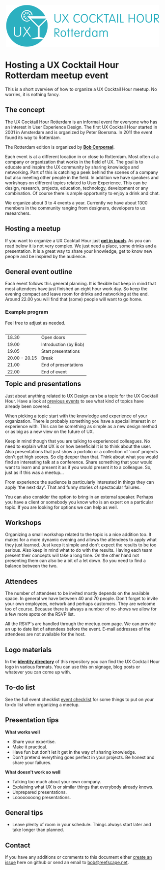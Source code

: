 <p align="center"><img src="/identity/ux_cocktail_hour_logo_text_v02.png" width=499 height=136 alt="UX Cocktail Hour Rotterdam logo"></p>

# Hosting a UX Cocktail Hour Rotterdam meetup event
This is a short overview of how to organize a UX Cocktail Hour meetup. No worries, it is nothing fancy.


## The concept
The UX Cocktail Hour Rotterdam is an informal event for everyone who has an interest in User Experience Design. The first UX Cocktail Hour started in 2001 in Amsterdam and is organized by Peter Boersma. In 2011 the event found its way to Rotterdam.

The Rotterdam edition is organized by **[Bob Corporaal](https://reefscape.net)**.

Each event is at a different location in or close to Rotterdam. Most often at a company or organization that works in the field of UX. The goal is to educate and inspire the UX community by sharing knowledge and networking. Part of this is catching a peek behind the scenes of a company but also meeting other people in the field. In addition we have speakers and workshops on different topics related to User Experience. This can be design, research, projects, education, technology, development or any combination. Of course there is ample opportunity to enjoy a drink and chat.

We organize about 3 to 4 events a year. Currently we have about 1300 members in the community ranging from designers, developers to ux researchers.


## Hosting a meetup
If you want to organize a UX Cocktail Hour just **[get in touch](mailto://bob@reefscape.net)**. As you can read below it is not very complex. We just need a place, some drinks and a presentation. It is a great way to share your knowledge, get to know new people and be inspired by the audience.


## General event outline
Each event follows this general planning. It is flexible but keep in mind that most attendees have just finished an eight hour work day. So keep the evening compact and leave room for drinks and networking at the end. Around 22.00 you will find that (some) people will want to go home.

### Example program
Feel free to adjust as needed.

<table align="left">
    <tr>
        <td align="left">18.30</td>
        <td align="left">Open doors</td>
    </tr>
    <tr>
        <td align="left">19.00</td>
        <td align="left">Introduction (by Bob)</td>
    </tr>
    <tr>
        <td align="left">19.05</td>
        <td align="left">Start presentations</td>
    </tr>
    <tr>
        <td align="left">20.00 - 20.15</td>
        <td align="left">Break</td>
    </tr>
    <tr>
        <td align="left">21.00</td>
        <td align="left">End of presentations</td>
    </tr>
      <tr>
        <td align="left">22.00</td>
        <td align="left">End of event</td>
    </tr>
</table>



## Topic and presentations
Just about anything related to UX Design can be a topic for the UX Cocktail Hour. Have a look at [previous events](/previous-events.md) to see what kind of topics have already been covered.

When picking a topic start with the knowledge and experience of your organization. There is probably something you have a special interest in or experience with. This can be something as simple as a new design method or as big as a new view on the future of UX.

Keep in mind though that you are talking to experienced colleagues. No need to explain what UX is or how beneficial it is to think about the user. Also presentations that just show a portolio or a collection of 'cool' projects don't get high scores. So dig deeper than that. Think about what you would find an interesting talk at a conference. Share something that your would want to learn and present it as if you would present it to a colleague. So, just as if this was a meetup…

From experience the audience is particularly interested in things they can apply 'the next day'. That and funny stories of spectacular failures.

You can also consider the option to bring in an external speaker. Perhaps you have a client or somebody you know who is an expert on a particular topic. If you are looking for options we can help as well.


## Workshops
Organizing a small workshop related to the topic is a nice addition too. It makes for a more dynamic evening and allows the attendees to apply what they just learned. Just keep it simple and don't expect the results to be too serious. Also keep in mind what to do with the results. Having each team present their concepts will take a long time. On the other hand not presenting them can also be a bit of a let down. So you need to find a balance between the two.


## Attendees
The number of attendees to be invited mostly depends on the available space. In general we have between 40 and 70 people. Don't forget to invite your own employees, network and perhaps customers. They are welcome too of course. Because there is always a number of no-shows we allow for a few more spots on the RSVP list.

All the RSVP's are handled through the meetup.com page. We can provide an up to date list of attendees before the event. E-mail addresses of the attendees are not available for the host.


## Logo materials
In the **[identity directory](identity)** of this repository you can find the UX Cocktail Hour logo in various formats. You can use this on signage, blog posts or whatever you can come up with.


## To-do list
See the full event checklist [event checklist](/event-checklist.md) for some things to put on your to-do list when organizing a meetup.

## Presentation tips

**What works well**
- Share your expertise.
- Make it practical.
- Have fun but don't let it get in the way of sharing knowledge.
- Don't pretend everything goes perfect in your projects. Be honest and share your failures.

**What doesn't work so well**
- Talking too much about your own company.
- Explaining what UX is or similar things that everybody already knows.
- Unprepared presentations.
- Loooooooong presentations.

## General tips

- Leave plenty of room in your schedule. Things always start later and take longer than planned.

## Contact
If you have any additions or comments to this document either [create an issue](https://github.com/ux010/the-manual/issues/new) here on github or send an email to [bob@reefscape.net](bob@reefscape.net).
